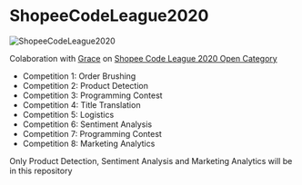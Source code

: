 # ShopeeCodeLeague2020

![ShopeeCodeLeague2020](https://i2.wp.com/singaporeglobalnetwork.gov.sg/wp-content/uploads/2020/07/Shopee-Code-League.png?resize=1200%2C591&ssl=1)


Colaboration with [Grace](https://github.com/gracechia) on [Shopee Code League 2020 Open Category](https://careers.shopee.sg/codeleague/)


- Competition 1: Order Brushing
- Competition 2: Product Detection
- Competition 3: Programming Contest
- Competition 4: Title Translation
- Competition 5: Logistics
- Competition 6: Sentiment Analysis
- Competition 7: Programming Contest
- Competition 8: Marketing Analytics

Only Product Detection, Sentiment Analysis and Marketing Analytics will be in this repository
